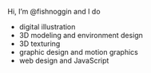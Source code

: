 Hi, I’m @fishnoggin and I do
- digital illustration
- 3D modeling and environment design
- 3D texturing
- graphic design and motion graphics
- web design and JavaScript
